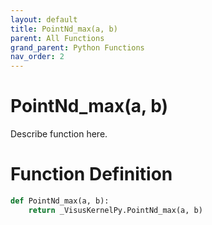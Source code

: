 ```yaml
---
layout: default
title: PointNd_max(a, b)
parent: All Functions
grand_parent: Python Functions
nav_order: 2
---
```


# PointNd_max(a, b)

Describe function here.

# Function Definition

```python
def PointNd_max(a, b):
    return _VisusKernelPy.PointNd_max(a, b)
```